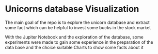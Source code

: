 # Unicorns database Visualization
The main goal of the repo is to explore the unicorn database and extract some fact which can be helpful to invest some bucks in the stock market

With the Jupiter Notebook and the exploration of the database, some experiments were made to gain some experience in the preparation of the data base and the choice suitable Charts to show some facts about it
